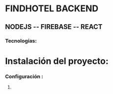 # FINDHOTEL BACKEND
## NODEJS -- FIREBASE -- REACT

### Tecnologías:

# Instalación del proyecto:

### Configuración :
1. 